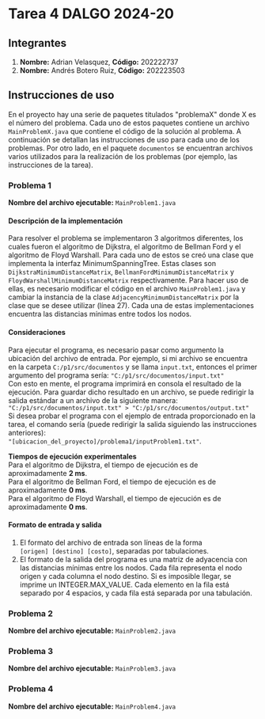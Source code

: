 # Tarea 4 DALGO 2024-20
## Integrantes
1) **Nombre:** Adrian Velasquez, **Código:** 202222737
2) **Nombre:** Andrés Botero Ruiz, **Código:** 202223503

## Instrucciones de uso
En el proyecto hay una serie de paquetes titulados "problemaX" donde X es el número del problema. Cada uno de estos
paquetes contiene un archivo `MainProblemX.java` que contiene el código de la solución al problema. A continuación se
detallan las instrucciones de uso para cada uno de los problemas. Por otro lado, en el paquete `documentos` se 
encuentran archivos varios utilizados para la realización de los problemas (por ejemplo, las instrucciones de la tarea). 

### Problema 1

**Nombre del archivo ejecutable:** `MainProblem1.java`

#### Descripción de la implementación
Para resolver el problema se implementaron 3 algoritmos diferentes, los cuales fueron
el algoritmo de Dijkstra, el algoritmo de Bellman Ford y el algoritmo de Floyd Warshall. Para cada uno de estos
se creó una clase que implementa la interfaz MinimumSpanningTree. Estas clases son `DijkstraMinimumDistanceMatrix`,
`BellmanFordMinimumDistanceMatrix` y `FloydWarshallMinimumDistanceMatrix` respectivamente. Para hacer uso de ellas, es necesario modificar
el código en el archivo `MainProblem1.java` y cambiar la instancia de la clase `AdjacencyMinimumDistanceMatrix` por la clase
que se desee utilizar (línea 27). Cada una de estas implementaciones encuentra las distancias mínimas entre todos los nodos.

#### Consideraciones
Para ejecutar el programa, es necesario pasar como argumento la ubicación del archivo de entrada.
Por ejemplo, si mi archivo se encuentra en la carpeta `C:/p1/src/documentos` y se llama `input.txt`, entonces el 
primer argumento del programa sería: `"C:/p1/src/documentos/input.txt"`  
Con esto en mente, el programa imprimirá en consola el resultado de la ejecución. Para guardar
dicho resultado en un archivo, se puede redirigir la salida estándar a un archivo de la siguiente manera:  
`"C:/p1/src/documentos/input.txt" > "C:/p1/src/documentos/output.txt"`  
Si desea probar el programa con el ejemplo de entrada proporcionado en la tarea, el comando sería 
(puede redirigir la salida siguiendo las instrucciones anteriores):  
`"[ubicacion_del_proyecto]/problema1/inputProblem1.txt"`.  

**Tiempos de ejecución experimentales**  
Para el algoritmo de Dijkstra, el tiempo de ejecución es de aproximadamente __2 ms__.  
Para el algoritmo de Bellman Ford, el tiempo de ejecución es de aproximadamente __0 ms__.  
Para el algoritmo de Floyd Warshall, el tiempo de ejecución es de aproximadamente __0 ms__.  

#### Formato de entrada y salida
1) El formato del archivo de entrada son líneas de la forma  
`[origen] [destino] [costo]`, separadas por tabulaciones.  
2) El formato de la salida del programa es una matriz de adyacencia con las distancias mínimas entre los nodos. 
Cada fila representa el nodo origen y cada columna el nodo destino. Si es imposible llegar, se imprime un INTEGER.MAX_VALUE.
Cada elemento en la fila está separado por 4 espacios, y cada fila está separada por una tabulación.

### Problema 2

**Nombre del archivo ejecutable:** `MainProblem2.java`

### Problema 3

**Nombre del archivo ejecutable:** `MainProblem3.java`

### Problema 4

**Nombre del archivo ejecutable:** `MainProblem4.java`